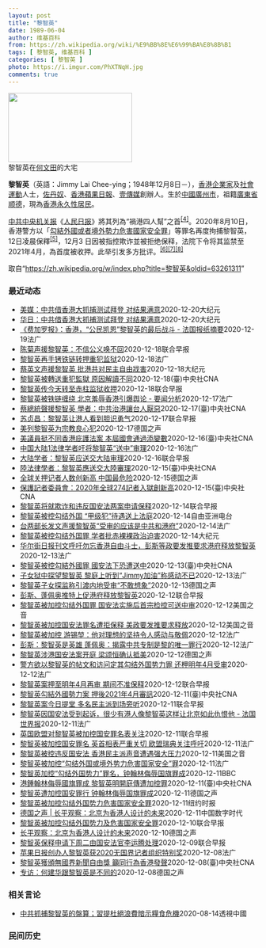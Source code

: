 ```yaml
---
layout: post
title: "黎智英"
date: 1989-06-04
author: 维基百科
from: https://zh.wikipedia.org/wiki/%E9%BB%8E%E6%99%BA%E8%8B%B1
tags: [ 黎智英, 维基百科 ]
categories: [ 黎智英 ]
photo: https://i.imgur.com/PhXTNqH.jpg
comments: true
---
```

<div class="mw-parser-output">
<div id="noteTA-3146cf78" class="noteTA"><div class="noteTA-group"><div data-noteta-group-source="module" data-noteta-group="IT"></div></div><div class="noteTA-local"><div data-noteta-code="zh:巧克力; zh-tw:巧克力; zh-hk:朱古力; zh-cn:巧克力;"></div><div data-noteta-code="zh-tw:黑道; zh-hk:黑社會; zh-cn:黑社会;"></div><div data-noteta-code="zh-tw:飯店; zh-hk:酒店; zh-cn:饭店;"></div><div data-noteta-code="zh-tw:伍佛維茲; zh-hk:沃夫維茲 ;zh-cn:沃尔福威茨;"></div></div></div>

<div class="thumb tright"><div class="thumbinner" style="width:252px;"><a href="/wiki/File:Jimmy_Lai_Chee-ying_home_in_Ho_Man_Tin_20200418.png" class="image"><img alt="" src="//upload.wikimedia.org/wikipedia/commons/thumb/9/9f/Jimmy_Lai_Chee-ying_home_in_Ho_Man_Tin_20200418.png/250px-Jimmy_Lai_Chee-ying_home_in_Ho_Man_Tin_20200418.png" decoding="async" width="250" height="140" class="thumbimage" srcset="//upload.wikimedia.org/wikipedia/commons/thumb/9/9f/Jimmy_Lai_Chee-ying_home_in_Ho_Man_Tin_20200418.png/375px-Jimmy_Lai_Chee-ying_home_in_Ho_Man_Tin_20200418.png 1.5x, //upload.wikimedia.org/wikipedia/commons/thumb/9/9f/Jimmy_Lai_Chee-ying_home_in_Ho_Man_Tin_20200418.png/500px-Jimmy_Lai_Chee-ying_home_in_Ho_Man_Tin_20200418.png 2x" data-file-width="861" data-file-height="481"></a>  <div class="thumbcaption"><div class="magnify"><a href="/wiki/File:Jimmy_Lai_Chee-ying_home_in_Ho_Man_Tin_20200418.png" class="internal" title="放大"></a></div>黎智英在<a href="/wiki/%E4%BD%95%E6%96%87%E7%94%B0" title="何文田">何文田</a>的大宅</div></div></div>
<p><b>黎智英</b>（英語：<span lang="en">Jimmy Lai Chee-ying</span>；1948年12月8日<span class="useeditintro" title="Template:BLP editintro">－</span>），<a href="/wiki/%E9%A6%99%E6%B8%AF" title="香港">香港</a><a href="/wiki/%E4%BC%81%E4%B8%9A%E5%AE%B6" title="企业家">企業家</a>及<a href="/wiki/%E7%A4%BE%E6%9C%83%E9%81%8B%E5%8B%95" title="社會運動">社會運動</a>人士，<a href="/wiki/%E4%BD%90%E4%B8%B9%E5%A5%B4" title="佐丹奴">佐丹奴</a>、<a href="/wiki/%E8%98%8B%E6%9E%9C%E6%97%A5%E5%A0%B1_(%E9%A6%99%E6%B8%AF)" title="蘋果日報 (香港)">香港蘋果日報</a>、<a href="/wiki/%E5%A3%B9%E5%82%B3%E5%AA%92" title="壹傳媒">壹傳媒</a>創辦人。生於<a href="/wiki/%E4%B8%AD%E8%8F%AF%E6%B0%91%E5%9C%8B_(%E5%A4%A7%E9%99%B8%E6%99%82%E6%9C%9F)" class="mw-redirect" title="中華民國 (大陸時期)">中國</a><a href="/wiki/%E5%BB%A3%E5%B7%9E%E5%B8%82_(%E4%B8%AD%E8%8F%AF%E6%B0%91%E5%9C%8B)" title="廣州市 (中華民國)">廣州市</a>，祖籍<a href="/wiki/%E5%BB%A3%E6%9D%B1%E7%9C%81_(%E4%B8%AD%E8%8F%AF%E6%B0%91%E5%9C%8B)" title="廣東省 (中華民國)">廣東省</a><a href="/wiki/%E9%A1%BA%E5%BE%B7" class="mw-redirect" title="顺德">顺德</a>，現為<a href="/wiki/%E9%A6%99%E6%B8%AF%E5%B1%85%E6%B0%91#永久性居民" title="香港居民">香港永久性居民</a>。
</p><p><a href="/wiki/%E4%B8%AD%E5%85%B1%E4%B8%AD%E5%A4%AE%E6%9C%BA%E5%85%B3%E6%8A%A5" title="中共中央机关报">中共中央机关报</a>《<a href="/wiki/%E4%BA%BA%E6%B0%91%E6%97%A5%E6%8A%A5" title="人民日报">人民日报</a>》將其列為“禍港四人幫”之首<sup id="cite_ref-6" class="reference"><a href="#cite_note-6">[4]</a></sup>。2020年8月10日，香港警方以「<a href="/wiki/%E4%B8%AD%E8%8F%AF%E4%BA%BA%E6%B0%91%E5%85%B1%E5%92%8C%E5%9C%8B%E9%A6%99%E6%B8%AF%E7%89%B9%E5%88%A5%E8%A1%8C%E6%94%BF%E5%8D%80%E7%B6%AD%E8%AD%B7%E5%9C%8B%E5%AE%B6%E5%AE%89%E5%85%A8%E6%B3%95" title="中華人民共和國香港特別行政區維護國家安全法">勾結外國或者境外勢力危害國家安全罪</a>」等罪名再度拘捕黎智英，12日凌晨保釋<sup id="cite_ref-7" class="reference"><a href="#cite_note-7">[5]</a></sup>，12月3 日因被指控欺诈並被拒绝保释，法院下令将其监禁至2021年4月，為首度被收押。此举引发多方批评。<sup id="cite_ref-8" class="reference"><a href="#cite_note-8">[6]</a></sup><sup id="cite_ref-9" class="reference"><a href="#cite_note-9">[7]</a></sup><sup id="cite_ref-over100_10-0" class="reference"><a href="#cite_note-over100-10">[8]</a></sup>
</p>
</div><noscript><img src="//zh.wikipedia.org/wiki/Special:CentralAutoLogin/start?type=1x1" alt="" title="" width="1" height="1" style="border: none; position: absolute;"></noscript>
<div class="printfooter">取自“<a dir="ltr" href="https://zh.wikipedia.org/w/index.php?title=黎智英&amp;oldid=63261311">https://zh.wikipedia.org/w/index.php?title=黎智英&amp;oldid=63261311</a>”</div><div id="recent-news"><h3>最近动态</h3><ul><li><a href="https://nodebe4.github.io/waimei/2020-12-20/%E7%BE%8E%E5%AA%92-%E4%B8%AD%E5%85%B1%E5%80%9F%E9%A6%99%E6%B8%AF%E5%A4%A7%E6%8A%93%E6%8D%95%E6%B5%8B%E8%AF%95%E6%8B%9C%E7%99%BB-%E5%AF%B9%E7%BB%93%E6%9E%9C%E6%BB%A1%E6%84%8F" title="美媒：中共借香港大抓捕测试拜登 对结果满意—— 【大纪元2020年12月21日讯】（大纪元记者黄慧编译报导）12月18日《华尔街日报》发表编辑部文章，指壹传媒创办人黎智英和其他香港民主人士被捕，...">美媒：中共借香港大抓捕测试拜登 对结果满意</a><time>2020-12-20</time><a class="tag">大纪元</a></li>
<li><a href="https://nodebe4.github.io/waimei/2020-12-20/%E5%8D%8E%E6%97%A5-%E4%B8%AD%E5%85%B1%E5%80%9F%E9%A6%99%E6%B8%AF%E5%A4%A7%E6%8A%93%E6%8D%95%E6%B5%8B%E8%AF%95%E6%8B%9C%E7%99%BB-%E5%AF%B9%E7%BB%93%E6%9E%9C%E6%BB%A1%E6%84%8F" title="华日：中共借香港大抓捕测试拜登 对结果满意—— 【大纪元2020年12月21日讯】（大纪元记者黄慧编译报导）12月18日《华尔街日报》发表编辑部文章，指壹传媒创办人黎智英和其他香港民主人士被捕，...">华日：中共借香港大抓捕测试拜登 对结果满意</a><time>2020-12-20</time><a class="tag">大纪元</a></li>
<li><a href="https://nodebe4.github.io/waimei/2020-12-19/%E8%B4%B9%E5%8A%A0%E7%BD%97%E6%8A%A5-%E9%A6%99%E6%B8%AF-%E5%85%AC%E6%B0%91%E5%87%AF%E6%81%A9-%E9%BB%8E%E6%99%BA%E8%8B%B1%E7%9A%84%E6%9C%80%E5%90%8E%E6%88%98%E6%96%97-%E6%B3%95%E5%9B%BD%E6%8A%A5%E7%BA%B8%E6%91%98%E8%A6%81" title="《费加罗报》：香港，“公民凯恩”黎智英的最后战斗 - 法国报纸摘要—— 19/12/2020 - 16:00 12月19日上市的法国大报关注点各有不同，中左翼的《世界报》日前邀请到世贸组织前总干...">《费加罗报》：香港，“公民凯恩”黎智英的最后战斗 - 法国报纸摘要</a><time>2020-12-19</time><a class="tag">法广</a></li>
<li><a href="https://nodebe4.github.io/waimei/2020-12-18/%E9%99%88%E8%8F%8A%E5%A3%B0%E6%8F%B4%E9%BB%8E%E6%99%BA%E8%8B%B1-%E4%B8%8D%E4%BF%A1%E5%85%AC%E4%B9%89%E5%94%A4%E4%B8%8D%E5%9B%9E" title="陈菊声援黎智英：不信公义唤不回—— 壹传媒创办人黎智英早前被控涉嫌违反《香港国安法》，日前开庭时，黎智英被拍到双手上手铐、腰部铁链缠绕的画面。台湾监察院长陈菊昨天说，黎智英始终选择和香港人民站在...">陈菊声援黎智英：不信公义唤不回</a><time>2020-12-18</time><a class="tag">联合早报</a></li>
<li><a href="https://nodebe4.github.io/waimei/2020-12-18/%E9%BB%8E%E6%99%BA%E8%8B%B1%E5%86%8D%E6%89%8B%E9%93%90%E9%93%81%E9%93%BE%E8%BD%AC%E6%8A%BC%E9%87%8D%E7%8A%AF%E7%9B%91%E7%8B%B1" title="黎智英再手铐铁链转押重犯监狱—— 18/12/2020 - 10:57 被控危害国家安全的香港壹传媒集团创办人黎智英今天手铐系著铁链，被送到专门收容重犯的赤柱监狱，据中央社说，相关消息对此有不同...">黎智英再手铐铁链转押重犯监狱</a><time>2020-12-18</time><a class="tag">法广</a></li>
<li><a href="https://nodebe4.github.io/waimei/2020-12-18/%E8%94%A1%E8%8B%B1%E6%96%87%E5%A3%B0%E6%8F%B4%E9%BB%8E%E6%99%BA%E8%8B%B1-%E6%89%B9%E6%B8%AF%E5%85%B1%E5%AF%B9%E6%B0%91%E4%B8%BB%E8%87%AA%E7%94%B1%E6%88%95%E5%AE%B3" title="蔡英文声援黎智英 批港共对民主自由戕害—— 【大纪元2020年12月18日讯】（大纪元记者钟元台北报导）中华民国总统蔡英文在脸书声援壹传媒创办人黎智英，贴图下方有象征香港反送中运动精神的“黄雨伞...">蔡英文声援黎智英 批港共对民主自由戕害</a><time>2020-12-18</time><a class="tag">大纪元</a></li>
<li><a href="https://nodebe4.github.io/waimei/2020-12-18/%E9%BB%8E%E6%99%BA%E8%8B%B1%E8%A2%AB%E8%BD%89%E9%80%81%E9%87%8D%E7%8A%AF%E7%9B%A3%E7%8D%84-%E5%8E%9F%E5%9B%A0%E8%A7%A3%E8%AE%80%E4%B8%8D%E5%90%8C" title="黎智英被轉送重犯監獄 原因解讀不同—— （中央社記者張謙香港18日電）被控危害國家安全的香港壹傳媒集團創辦人黎智英今天手銬繫著鐵鍊，被送到專門收容重犯的赤柱監獄，相關消息對此有不同解讀，有的認為...">黎智英被轉送重犯監獄 原因解讀不同</a><time>2020-12-18</time><a class="tag">(臺)中央社CNA</a></li>
<li><a href="https://nodebe4.github.io/waimei/2020-12-18/%E9%BB%8E%E6%99%BA%E8%8B%B1%E4%BC%A0%E4%BB%8A%E5%A4%A9%E8%BD%AC%E8%87%B3%E8%B5%A4%E6%9F%B1%E7%9B%91%E7%8B%B1%E6%94%B6%E6%8A%BC" title="黎智英传今天转至赤柱监狱收押—— 身穿蓝灰色囚衣及拖鞋的黎智英（图中），18日在惩教署押解支援组人员押解下，双手戴手铐被押上囚车前往赤柱监狱继续关押。（互联网） 正还押荔枝角收押所的壹传媒创办人...">黎智英传今天转至赤柱监狱收押</a><time>2020-12-18</time><a class="tag">联合早报</a></li>
<li><a href="https://nodebe4.github.io/waimei/2020-12-17/%E9%BB%8E%E6%99%BA%E8%8B%B1%E8%A2%AB%E9%93%81%E9%93%BE%E7%BC%A0%E7%BB%95-%E5%8C%97%E4%BA%AC%E7%BE%9E%E8%BE%B1%E9%A6%99%E6%B8%AF%E5%BC%95%E7%88%86%E8%88%86%E8%AE%BA-%E8%A6%81%E9%97%BB%E5%88%86%E6%9E%90" title="黎智英被铁链缠绕 北京羞辱香港引爆舆论 - 要闻分析—— 17/12/2020 - 23:24 『苹果日报』创始人、媒体大亨黎智英双手上手铐，铁链腰部缠绕，堪比古代囚犯头戴枷锁示众的残忍画面传遍...">黎智英被铁链缠绕 北京羞辱香港引爆舆论 - 要闻分析</a><time>2020-12-17</time><a class="tag">法广</a></li>
<li><a href="https://nodebe4.github.io/waimei/2020-12-17/%E8%94%A1%E7%B8%BD%E7%B5%B1%E8%81%B2%E6%8F%B4%E9%BB%8E%E6%99%BA%E8%8B%B1-%E5%AD%B8%E8%80%85-%E4%B8%AD%E5%85%B1%E6%B2%BB%E6%B8%AF%E8%AE%93%E5%8F%B0%E4%BA%BA%E5%8E%AD%E6%83%A1" title="蔡總統聲援黎智英 學者：中共治港讓台人厭惡—— （中央社記者賴言曦台北17日電）壹傳媒創辦人黎智英被控違反港區國安法遭關押後，總統蔡英文昨天公開聲援。學者董立文今天指出，中共在香港對異議人士越嚴...">蔡總統聲援黎智英 學者：中共治港讓台人厭惡</a><time>2020-12-17</time><a class="tag">(臺)中央社CNA</a></li>
<li><a href="https://nodebe4.github.io/waimei/2020-12-17/%E8%8B%8F%E8%B4%9E%E6%98%8C-%E9%BB%8E%E6%99%BA%E8%8B%B1%E8%AE%A9%E6%B8%AF%E4%BA%BA%E7%9C%8B%E5%88%B0%E8%83%86%E8%AF%86%E5%8B%87%E6%B0%94" title="苏贞昌：黎智英让港人看到胆识勇气—— 台湾行政院长苏贞昌说，香港壹传媒集团创办人黎智英原本有机会远走高飞，却为了香港的自由，失去自己的自由；相信黎智英面对中国大陆，可让香港人看到什么是胆识、什么...">苏贞昌：黎智英让港人看到胆识勇气</a><time>2020-12-17</time><a class="tag">联合早报</a></li>
<li><a href="https://nodebe4.github.io/waimei/2020-12-17/%E7%BE%8E%E5%88%97%E9%BB%8E%E6%99%BA%E8%8B%B1%E4%B8%BA%E5%AE%97%E6%95%99%E8%89%AF%E5%BF%83%E7%8A%AF" title="美列黎智英为宗教良心犯—— null 邹宗翰2020-12-17T06:40:04.477Z 台湾总统蔡英文16日在脸书上表示，黎智英被押往香港法院时，双手上铐、腰部被铁链缠绕的照片羞辱的是香港...">美列黎智英为宗教良心犯</a><time>2020-12-17</time><a class="tag">德国之声</a></li>
<li><a href="https://nodebe4.github.io/waimei/2020-12-16/%E7%BE%8E%E8%AD%B0%E5%93%A1%E6%8C%BA%E4%B8%8D%E5%90%8C%E9%A6%99%E6%B8%AF%E5%BA%87%E8%AD%B7%E6%B3%95%E6%A1%88-%E6%9C%AC%E5%B1%86%E5%9C%8B%E6%9C%83%E9%80%9A%E9%81%8E%E6%B7%BB%E8%AE%8A%E6%95%B8" title="美議員挺不同香港庇護法案 本屆國會通過添變數—— 多位香港泛民派人士近日遭判刑入獄，香港壹傳媒集團主席黎智英也被控勾結外國或者境外勢力危害國家安全罪，引發美方高度關注。（中央社檔案照片） （中央...">美議員挺不同香港庇護法案 本屆國會通過添變數</a><time>2020-12-16</time><a class="tag">(臺)中央社CNA</a></li>
<li><a href="https://nodebe4.github.io/waimei/2020-12-16/%E4%B8%AD%E5%9B%BD%E5%A4%A7%E9%99%861%E6%B3%95%E5%BE%8B%E5%AD%A6%E8%80%85%E5%90%81%E5%B0%86%E9%BB%8E%E6%99%BA%E8%8B%B1-%E9%80%81%E4%B8%AD-%E5%AE%A1%E7%90%86" title="中国大陆1法律学者吁将黎智英“送中”审理—— 16/12/2020 - 13:48 香港传媒大亨黎智英因支持香港2019年反送中运动，参加集会游行，而被依照北京后来出台的港区国安法追溯逮捕。今有...">中国大陆1法律学者吁将黎智英“送中”审理</a><time>2020-12-16</time><a class="tag">法广</a></li>
<li><a href="https://nodebe4.github.io/waimei/2020-12-16/%E5%A4%A7%E9%99%86%E5%AD%A6%E8%80%85-%E9%BB%8E%E6%99%BA%E8%8B%B1%E5%BA%94%E9%80%81%E4%BA%A4%E5%A4%A7%E9%99%86%E5%AE%A1%E7%90%86" title="大陆学者：黎智英应送交大陆审理—— 中国法律学者顾敏康声称，应按照香港国安法的规定，把香港壹传媒集团创办人黎智英所涉及的危害国家安全案件移交大陆司法机构审理。 中国全国港澳研究会理事、香港法学交...">大陆学者：黎智英应送交大陆审理</a><time>2020-12-16</time><a class="tag">联合早报</a></li>
<li><a href="https://nodebe4.github.io/waimei/2020-12-15/%E9%99%B8%E6%B3%95%E5%BE%8B%E5%AD%B8%E8%80%85-%E9%BB%8E%E6%99%BA%E8%8B%B1%E6%87%89%E9%80%81%E4%BA%A4%E5%A4%A7%E9%99%B8%E5%AF%A9%E7%90%86" title="陸法律學者：黎智英應送交大陸審理—— （中央社記者張謙香港16日電）中國法律學者顧敏康聲稱，應按照香港國安法的規定，把香港壹傳媒集團創辦人黎智英所涉及的危害國家安全案件移交大陸司法機構審理。 中...">陸法律學者：黎智英應送交大陸審理</a><time>2020-12-15</time><a class="tag">(臺)中央社CNA</a></li>
<li><a href="https://nodebe4.github.io/waimei/2020-12-15/%E5%85%A8%E7%90%83%E5%85%B3%E6%8A%BC%E8%AE%B0%E8%80%85%E4%BA%BA%E6%95%B0%E5%88%9B%E6%96%B0%E9%AB%98-%E4%B8%AD%E5%9B%BD%E6%9C%80%E5%8D%B1%E9%99%A9" title="全球关押记者人数创新高 中国最危险—— 2020-12-16T03:32:53.994Z 图为香港支持新闻自由的集会标语。在北京加强控制香港的同时，许多人担心壹传媒创办人黎智英遭关押判刑与苹果日...">全球关押记者人数创新高  中国最危险</a><time>2020-12-15</time><a class="tag">德国之声</a></li>
<li><a href="https://nodebe4.github.io/waimei/2020-12-15/%E4%BF%9D%E8%AD%B7%E8%A8%98%E8%80%85%E5%A7%94%E5%93%A1%E6%9C%83-2020%E5%B9%B4%E5%85%A8%E7%90%83274%E8%A8%98%E8%80%85%E5%85%A5%E7%8D%84%E5%89%B5%E6%96%B0%E9%AB%98" title="保護記者委員會：2020年全球274記者入獄創新高—— 2020年全球入獄的記者達到274人，創下新高紀錄。圖為香港蘋果日報創辦人黎智英8月10日遭指控勾結外國勢力被補。（讀者提供） （中央社紐...">保護記者委員會：2020年全球274記者入獄創新高</a><time>2020-12-15</time><a class="tag">(臺)中央社CNA</a></li>
<li><a href="https://nodebe4.github.io/waimei/2020-12-14/%E9%BB%8E%E6%99%BA%E8%8B%B1%E5%B0%86%E5%B0%B1%E6%AC%BA%E8%AF%88%E5%92%8C%E8%BF%9D%E5%8F%8D%E5%9B%BD%E5%AE%89%E6%B3%95%E4%B8%A4%E6%A1%88%E7%94%B3%E8%AF%B7%E4%BF%9D%E9%87%8A" title="黎智英将就欺诈和违反国安法两案申请保释—— 香港壹传媒创办人黎智英下周就欺诈和违法《香港国安法》两起案件，向法院申请保释。 据香港《明报》报道，香港司法机构网页显示，黎智英将于下周三（23日）就...">黎智英将就欺诈和违反国安法两案申请保释</a><time>2020-12-14</time><a class="tag">联合早报</a></li>
<li><a href="https://nodebe4.github.io/waimei/2020-12-14/%E9%BB%8E%E6%99%BA%E8%8B%B1%E8%A2%AB%E6%8E%A7%E5%8B%BE%E7%BB%93%E5%A4%96%E5%9B%BD-%E7%94%B2%E7%BA%A7%E7%8A%AF-%E5%BE%85%E9%81%87%E9%80%81%E4%B8%8A%E6%B3%95%E5%BA%AD" title="黎智英被控勾结外国 “甲级犯”待遇送上法庭—— 香港传媒大亨、壹传媒创办人黎智英被加控《香港国安法》下的“勾结外国势力、危害国家安全罪”，于上周六（12日）提堂。他被腰缠铁链，锁上手铐，以“甲级...">黎智英被控勾结外国   “甲级犯”待遇送上法庭</a><time>2020-12-14</time><a class="tag">自由亚洲电台</a></li>
<li><a href="https://nodebe4.github.io/waimei/2020-12-14/%E5%8F%B0%E4%B8%A4%E9%83%A8%E9%95%BF%E5%8F%91%E6%96%87%E5%A3%B0%E6%8F%B4%E9%BB%8E%E6%99%BA%E8%8B%B1-%E5%8F%97%E5%AE%A1%E7%9A%84%E5%BA%94%E8%AF%A5%E6%98%AF%E4%B8%AD%E5%85%B1%E5%92%8C%E6%B8%AF%E5%BA%9C" title="台两部长发文声援黎智英“受审的应该是中共和港府”—— 14/12/2020 - 09:08 香港壹传媒创办人黎智英日前上庭应讯加控的“勾结外国或境外势力危害国家安全”罪名，由于所谓的罪证包括追踪...">台两部长发文声援黎智英“受审的应该是中共和港府”</a><time>2020-12-14</time><a class="tag">法广</a></li>
<li><a href="https://nodebe4.github.io/waimei/2020-12-14/%E9%BB%8E%E6%99%BA%E8%8B%B1%E8%A2%AB%E6%8E%A7%E5%8B%BE%E7%BB%93%E5%A4%96%E5%9B%BD%E7%BD%AA-%E5%AD%A6%E8%80%85%E6%89%B9%E8%B5%A4%E8%A3%B8%E8%A3%B8%E6%94%BF%E6%B2%BB%E8%BF%AB%E5%AE%B3" title="黎智英被控勾结外国罪 学者批赤裸裸政治迫害—— 【大纪元2020年12月14日讯】壹传媒创办人黎智英日前遭控“勾结外国势力或境外势力危害国家安全”，在港版国安法实施下恐遭“送中”。对此，香港学者...">黎智英被控勾结外国罪 学者批赤裸裸政治迫害</a><time>2020-12-14</time><a class="tag">大纪元</a></li>
<li><a href="https://nodebe4.github.io/waimei/2020-12-13/%E5%8D%8E%E5%B0%94%E8%A1%97%E6%97%A5%E6%8A%A5%E5%88%8A%E6%96%87%E5%91%BC%E5%90%81%E5%8B%BF%E5%BF%98%E9%A6%99%E6%B8%AF%E8%87%AA%E7%94%B1%E6%96%97%E5%A3%AB-%E5%BD%AD%E6%96%AF%E7%AD%89%E6%94%BF%E8%A6%81%E5%8F%91%E6%8E%A8%E8%A6%81%E6%B1%82%E6%B8%AF%E5%BA%9C%E9%87%8A%E6%94%BE%E9%BB%8E%E6%99%BA%E8%8B%B1" title="华尔街日报刊文呼吁勿忘香港自由斗士，彭斯等政要发推要求港府释放黎智英—— 14/12/2020 - 00:17 香港壹传媒集团创办人黎智英遭港府收押后，《华尔街日报》发表该报编辑委员会题为“香港...">华尔街日报刊文呼吁勿忘香港自由斗士，彭斯等政要发推要求港府释放黎智英</a><time>2020-12-13</time><a class="tag">法广</a></li>
<li><a href="https://nodebe4.github.io/waimei/2020-12-13/%E9%BB%8E%E6%99%BA%E8%8B%B1%E8%A2%AB%E6%8E%A7%E5%8B%BE%E7%B5%90%E5%A4%96%E5%9C%8B%E7%BD%AA-%E5%9C%8B%E5%AE%89%E6%B3%95%E4%B8%8B%E6%81%90%E9%81%AD%E9%80%81%E4%B8%AD" title="黎智英被控勾結外國罪 國安法下恐遭送中—— 壹傳媒創辦人黎智英（圖）日前遭控「勾結外國勢力或境外勢力危害國家安全」。根據港區國安法，案件若涉及境外勢力介入複雜等，可由北京駐港國安公署行使管轄權，...">黎智英被控勾結外國罪 國安法下恐遭送中</a><time>2020-12-13</time><a class="tag">(臺)中央社CNA</a></li>
<li><a href="https://nodebe4.github.io/waimei/2020-12-13/%E5%AD%90%E5%A5%B3%E7%8B%B1%E4%B8%AD%E6%8E%A2%E6%9C%9B%E9%BB%8E%E6%99%BA%E8%8B%B1-%E9%BB%8E%E5%BA%AD%E4%B8%8A%E5%90%AC%E5%88%B0-Jimmy%E5%8A%A0%E6%B2%B9-%E7%A7%B0%E6%84%9F%E5%8A%A8%E4%B8%8D%E5%B7%B2" title="子女狱中探望黎智英 黎庭上听到“Jimmy加油”称感动不已—— 13/12/2020 - 13:01 香港壹传媒创办人黎智英12月11日被加控“勾结外国或境外势力危害国家安全”罪，后于12日提堂...">子女狱中探望黎智英 黎庭上听到“Jimmy加油”称感动不已</a><time>2020-12-13</time><a class="tag">法广</a></li>
<li><a href="https://nodebe4.github.io/waimei/2020-12-13/%E9%BB%8E%E6%99%BA%E8%8B%B1%E5%AD%90%E5%A5%B3%E6%8E%A2%E7%9B%91%E7%A7%B0%E5%BC%95%E6%B8%A1%E5%86%85%E5%9C%B0%E5%8F%97%E5%AE%A1-%E4%B8%8D%E6%95%A2%E6%83%B3%E8%B1%A1" title="黎智英子女探监称引渡内地受审“不敢想象”—— 德国之声中文网2020-12-13T10:07:49.522Z 台湾媒体称黎智英被指控触犯香港《国安法》的指控内容正式曝光。 （德国之声中文网）据香...">黎智英子女探监称引渡内地受审“不敢想象”</a><time>2020-12-13</time><a class="tag">德国之声</a></li>
<li><a href="https://nodebe4.github.io/waimei/2020-12-12/%E5%BD%AD%E6%96%AF-%E8%93%AC%E4%BD%A9%E5%A5%A5%E6%8E%A8%E7%89%B9%E4%B8%8A%E4%BF%83%E6%B8%AF%E5%BA%9C%E9%87%8A%E6%94%BE%E9%BB%8E%E6%99%BA%E8%8B%B1" title="彭斯、蓬佩奥推特上促港府释放黎智英—— 美国国务卿蓬佩奥和副总统彭斯分别在推特发文批评港府对黎智英提出涉违《香港国安法》的控罪，并要求放人。香港律政司批任何试图影响香港司法独立的行为都必定徒劳无...">彭斯、蓬佩奥推特上促港府释放黎智英</a><time>2020-12-12</time><a class="tag">联合早报</a></li>
<li><a href="https://nodebe4.github.io/waimei/2020-12-12/%E9%BB%8E%E6%99%BA%E8%8B%B1%E8%A2%AB%E5%8A%A0%E6%8E%A7%E5%8B%BE%E7%BB%93%E5%A4%96%E5%9B%BD%E7%BD%AA-%E5%9B%BD%E5%AE%89%E6%B3%95%E5%AE%9E%E6%96%BD%E5%90%8E%E9%A6%96%E5%AE%97%E6%A3%80%E6%8E%A7%E5%8F%AF%E9%80%81%E4%B8%AD%E5%AE%A1" title="黎智英被加控勾结外国罪 国安法实施后首宗检控可送中审—— Sat, 12 Dec 2020 18:46:19 GMT 香港壹传媒创办人黎智英离开收押所准备登上囚车前往法庭。（2020年12月12...">黎智英被加控勾结外国罪 国安法实施后首宗检控可送中审</a><time>2020-12-12</time><a class="tag">美国之音</a></li>
<li><a href="https://nodebe4.github.io/waimei/2020-12-12/%E9%BB%8E%E6%99%BA%E8%8B%B1%E8%A2%AB%E5%8A%A0%E6%8E%A7%E5%9B%BD%E5%AE%89%E6%B3%95%E7%BD%AA%E5%90%8D%E9%81%AD%E6%8B%92%E4%BF%9D%E9%87%8A-%E7%BE%8E%E6%94%BF%E8%A6%81%E5%8F%91%E6%8E%A8%E8%A6%81%E6%B1%82%E9%87%8A%E6%94%BE" title="黎智英被加控国安法罪名遭拒保释 美政要发推要求释放—— Sat, 12 Dec 2020 14:51:55 GMT 还押中的香港 《苹果日报》创办人黎智英(中)被加控国安法罪名从荔枝角收押所被警...">黎智英被加控国安法罪名遭拒保释 美政要发推要求释放</a><time>2020-12-12</time><a class="tag">美国之音</a></li>
<li><a href="https://nodebe4.github.io/waimei/2020-12-12/%E9%BB%8E%E6%99%BA%E8%8B%B1%E8%A2%AB%E5%8A%A0%E6%8E%A7-%E6%B8%B8%E9%94%A1%E5%A0%83-%E4%BB%96%E5%AF%B9%E7%90%86%E6%83%B3%E7%9A%84%E5%9D%9A%E6%8C%81%E4%BB%A4%E4%BA%BA%E6%84%9F%E5%8A%A8%E4%B8%8E%E6%95%AC%E4%BD%A9" title="黎智英被加控 游锡堃：他对理想的坚持令人感动与敬佩—— 12/12/2020 - 12:47 香港壹传媒创办人黎智英12月11日遭加控“勾结外国或者境外势力危害国家安全”罪名，12日开庭，法官判...">黎智英被加控 游锡堃：他对理想的坚持令人感动与敬佩</a><time>2020-12-12</time><a class="tag">法广</a></li>
<li><a href="https://nodebe4.github.io/waimei/2020-12-12/%E5%BD%AD%E6%96%AF-%E9%BB%8E%E6%99%BA%E8%8B%B1%E6%98%AF%E8%8B%B1%E9%9B%84-%E8%93%AC%E4%BD%A9%E5%A5%A5-%E6%8F%AD%E9%9C%B2%E4%B8%AD%E5%85%B1%E4%B8%93%E5%88%B6%E6%98%AF%E9%BB%8E%E7%9A%84%E5%94%AF%E4%B8%80%E7%BD%AA%E8%A1%8C" title="彭斯：黎智英是英雄 蓬佩奥：揭露中共专制是黎的唯一罪行—— 12/12/2020 - 12:34 香港壹传媒创办人黎智英12月11日被加控“勾结外国或境外势力危害国家安全”罪，后于12日提堂。对...">彭斯：黎智英是英雄 蓬佩奥：揭露中共专制是黎的唯一罪行</a><time>2020-12-12</time><a class="tag">法广</a></li>
<li><a href="https://nodebe4.github.io/waimei/2020-12-12/%E9%BB%8E%E6%99%BA%E8%8B%B1%E6%B6%89%E6%B8%AF%E5%9B%BD%E5%AE%89%E6%B3%95%E6%A1%88%E5%BC%80%E5%BA%AD-%E6%A2%81%E9%A2%82%E6%81%92%E7%A1%AE%E8%AE%A4%E6%8A%B5%E7%BE%8E" title="黎智英涉港国安法案开庭 梁颂恒确认抵美—— 安静2020-12-12T11:35:18.988Z 黎智英由两名惩教署人员押送上车前往法院 （德国之声中文网）继香港警方国家安全处周五（12月11日...">黎智英涉港国安法案开庭 梁颂恒确认抵美</a><time>2020-12-12</time><a class="tag">德国之声</a></li>
<li><a href="https://nodebe4.github.io/waimei/2020-12-12/%E8%AD%A6%E6%96%B9%E6%AC%B2%E4%BB%A5%E9%BB%8E%E6%99%BA%E8%8B%B1%E7%9A%84%E5%B8%96%E6%96%87%E5%92%8C%E8%AE%BF%E9%97%AE%E5%AE%9A%E5%85%B6%E5%8B%BE%E7%BB%93%E5%A4%96%E5%9B%BD%E5%8A%BF%E5%8A%9B%E7%BD%AA-%E8%BF%98%E6%9F%99%E6%98%8E%E5%B9%B44%E6%9C%88%E5%8F%97%E5%AE%A1" title="警方欲以黎智英的帖文和访问定其勾结外国势力罪 还柙明年4月受审—— 12/12/2020 - 09:42 香港著名民主派传媒东主黎智英被加控《港区国安法》下的勾结外国或境外势力危害国家安全罪，今...">警方欲以黎智英的帖文和访问定其勾结外国势力罪 还柙明年4月受审</a><time>2020-12-12</time><a class="tag">法广</a></li>
<li><a href="https://nodebe4.github.io/waimei/2020-12-12/%E9%BB%8E%E6%99%BA%E8%8B%B1%E6%A1%88%E6%8A%BC%E8%87%B3%E6%98%8E%E5%B9%B44%E6%9C%88%E5%86%8D%E5%AE%A1-%E6%9C%9F%E9%97%B4%E4%B8%8D%E5%87%86%E4%BF%9D%E9%87%8A" title="黎智英案押至明年4月再审 期间不准保释—— 黎智英涉国安案件今天提堂，法官将案件押后至明年4月16日再讯，黎智英不获保释，继续还押看管。图为黎智英今早被带上囚车押送至法院。（彭博社） 壹传媒创办...">黎智英案押至明年4月再审  期间不准保释</a><time>2020-12-12</time><a class="tag">联合早报</a></li>
<li><a href="https://nodebe4.github.io/waimei/2020-12-11/%E9%BB%8E%E6%99%BA%E8%8B%B1%E5%8B%BE%E7%B5%90%E5%A4%96%E5%9C%8B%E5%8B%A2%E5%8A%9B%E6%A1%88-%E6%8A%BC%E5%BE%8C2021%E5%B9%B44%E6%9C%88%E5%AF%A9%E8%A8%8A" title="黎智英勾結外國勢力案 押後2021年4月審訊—— 香港壹傳媒集團主席黎智英（圖）被控勾結外國勢力或境外勢力危害國家安全一案12日開庭，法官押後案件至2021年4月16日審訊，黎智英繼續被收押。（...">黎智英勾結外國勢力案 押後2021年4月審訊</a><time>2020-12-11</time><a class="tag">(臺)中央社CNA</a></li>
<li><a href="https://nodebe4.github.io/waimei/2020-12-11/%E9%BB%8E%E6%99%BA%E8%8B%B1%E6%A1%88%E4%BB%8A%E6%97%A5%E6%8F%90%E5%A0%82-%E5%A4%9A%E5%90%8D%E6%B0%91%E4%B8%BB%E6%B4%BE%E5%88%B0%E5%9C%BA%E6%97%81%E5%90%AC" title="黎智英案今日提堂 多名民主派到场旁听—— 壹传媒创办人黎智英早前因涉嫌违反《香港国安法》及欺诈罪等，被法庭拒绝保释，目前正还柙荔枝角收押所。香港警方昨天表示会加控其一项勾结外国或者境外势力危害国...">黎智英案今日提堂 多名民主派到场旁听</a><time>2020-12-11</time><a class="tag">联合早报</a></li>
<li><a href="https://nodebe4.github.io/waimei/2020-12-11/%E9%BB%8E%E6%99%BA%E8%8B%B1%E5%9B%A0%E5%9B%BD%E5%AE%89%E6%B3%95%E5%8F%97%E5%88%B0%E8%B5%B7%E8%AF%89-%E5%BE%88%E5%B0%91%E6%9C%89%E6%B8%AF%E4%BA%BA%E5%83%8F%E9%BB%8E%E6%99%BA%E8%8B%B1%E8%BF%99%E6%A0%B7%E8%AE%A9%E5%8C%97%E4%BA%AC%E5%A6%82%E6%AD%A4%E4%BB%87%E6%81%A8%E4%BB%96-%E6%B3%95%E5%9B%BD%E4%B8%96%E7%95%8C%E6%8A%A5" title="黎智英因国安法受到起诉，很少有港人像黎智英这样让北京如此仇恨他 - 法国世界报—— 11/12/2020 - 22:44 香港泛民主派媒体大亨黎智英因港版国安法而受到起诉，这是世界报周五在其网站...">黎智英因国安法受到起诉，很少有港人像黎智英这样让北京如此仇恨他 - 法国世界报</a><time>2020-12-11</time><a class="tag">法广</a></li>
<li><a href="https://nodebe4.github.io/waimei/2020-12-11/%E8%8B%B1%E5%9B%BD%E6%AC%A7%E7%9B%9F%E5%AF%B9%E9%BB%8E%E6%99%BA%E8%8B%B1%E8%A2%AB%E5%8A%A0%E6%8E%A7%E5%9B%BD%E5%AE%89%E7%BD%AA%E5%90%8D%E8%A1%A8%E5%85%B3%E6%B3%A8" title="英国欧盟对黎智英被加控国安罪名表关注—— 香港壹传媒集团创办人黎智英将被加控国安法下的勾结外国势力危害国家安全罪，事件引起国际社会关注。英国首相约翰逊发言人表示，关注港府对民主派人士的检控，欧盟...">英国欧盟对黎智英被加控国安罪名表关注</a><time>2020-12-11</time><a class="tag">联合早报</a></li>
<li><a href="https://nodebe4.github.io/waimei/2020-12-11/%E9%BB%8E%E6%99%BA%E8%8B%B1%E8%A2%AB%E5%8A%A0%E6%8E%A7%E5%9B%BD%E5%AE%89%E7%BD%AA%E5%90%8D-%E8%8B%B1%E9%A6%96%E7%9B%B8%E8%A1%A8%E4%B8%A5%E9%87%8D%E5%85%B3%E5%88%87-%E6%AC%A7%E7%9B%9F%E7%91%9E%E5%85%B8%E5%85%B3%E6%B3%A8%E5%91%BC%E5%90%81" title="黎智英被加控国安罪名 英首相表严重关切 欧盟瑞典关注呼吁—— 11/12/2020 - 17:14 香港壹传媒创办人黎智英12月11日被港警加控“勾结外国或者境外势力危害国家安全”，案件在12日...">黎智英被加控国安罪名 英首相表严重关切 欧盟瑞典关注呼吁</a><time>2020-12-11</time><a class="tag">法广</a></li>
<li><a href="https://nodebe4.github.io/waimei/2020-12-11/%E9%BB%8E%E6%99%BA%E8%8B%B1%E8%A2%AB%E6%8E%A7%E8%BF%9D%E5%8F%8D%E5%9B%BD%E5%AE%89%E6%B3%95-%E9%A6%99%E6%B8%AF%E6%B0%91%E4%B8%BB%E6%B4%BE%E5%A3%B0%E9%9F%B3%E9%81%AD%E9%81%87%E5%BC%BA%E5%A4%A7%E5%8E%8B%E5%8A%9B" title="黎智英被控违反国安法 香港民主派声音遭遇强大压力—— Fri, 11 Dec 2020 13:46:51 GMT 香港民主人士黎智英被移送至九龙半岛的荔枝角收押所。（2020年12月3日） 香港...">黎智英被控违反国安法 香港民主派声音遭遇强大压力</a><time>2020-12-11</time><a class="tag">美国之音</a></li>
<li><a href="https://nodebe4.github.io/waimei/2020-12-11/%E9%BB%8E%E6%99%BA%E8%8B%B1%E8%A2%AB%E5%8A%A0%E6%8E%A7-%E5%8B%BE%E7%BB%93%E5%A4%96%E5%9B%BD%E6%88%96%E5%A2%83%E5%A4%96%E5%8A%BF%E5%8A%9B%E5%8D%B1%E5%AE%B3%E5%9B%BD%E5%AE%B6%E5%AE%89%E5%85%A8-%E7%BD%AA" title="黎智英被加控“勾结外国或境外势力危害国家安全”罪—— 11/12/2020 - 09:59 香港媒体大亨、“壹传媒”创办人黎智英12月11日（周五）被香港警方加控“勾结外国或者境外势力危害国家安...">黎智英被加控“勾结外国或境外势力危害国家安全”罪</a><time>2020-12-11</time><a class="tag">法广</a></li>
<li><a href="https://nodebe4.github.io/waimei/2020-12-11/%E9%BB%8E%E6%99%BA%E8%8B%B1%E5%8A%A0%E6%8E%A7-%E5%8B%BE%E7%BB%93%E5%A4%96%E5%9B%BD%E5%8A%BF%E5%8A%9B-%E7%BD%AA%E5%90%8D-%E9%92%9F%E7%BF%B0%E6%9E%97%E4%BE%AE%E8%BE%B1%E5%9B%BD%E6%97%97%E7%BD%AA%E6%88%90" title="黎智英加控“勾结外国势力”罪名，钟翰林侮辱国旗罪成—— 香港国安法：黎智英加控“勾结外国势力”罪名，钟翰林侮辱国旗罪成 1 小时前 香港警方国家安全处周五（12月11日）表示，经进一步调查后，加...">黎智英加控“勾结外国势力”罪名，钟翰林侮辱国旗罪成</a><time>2020-12-11</time><a class="tag">BBC</a></li>
<li><a href="https://nodebe4.github.io/waimei/2020-12-11/%E6%B8%AF%E9%8D%BE%E7%BF%B0%E6%9E%97%E4%BE%AE%E8%BE%B1%E5%9C%8B%E6%97%97%E7%BD%AA%E6%88%90-%E9%BB%8E%E6%99%BA%E8%8B%B1%E6%98%8E%E9%96%8B%E5%BA%AD%E5%82%B3%E9%81%AD%E5%8A%A0%E6%8E%A7%E7%BD%AA" title="港鍾翰林侮辱國旗罪成 黎智英明開庭傳遭加控罪—— （中央社記者張謙香港11日電）香港前學生動源召集人鍾翰林被地方法院裁定侮辱中國國旗及非法集結罪，29日判刑。另據報導，壹傳媒集團創辦人黎智英被加...">港鍾翰林侮辱國旗罪成 黎智英明開庭傳遭加控罪</a><time>2020-12-11</time><a class="tag">(臺)中央社CNA</a></li>
<li><a href="https://nodebe4.github.io/waimei/2020-12-11/%E9%BB%8E%E6%99%BA%E8%8B%B1%E9%81%AD%E5%8A%A0%E6%8E%A7%E5%9B%BD%E5%AE%89%E7%BD%AA%E8%A1%8C-%E9%92%9F%E7%BF%B0%E6%9E%97%E4%BE%AE%E8%BE%B1%E5%9B%BD%E6%97%97%E7%BD%AA%E6%88%90" title="黎智英遭加控国安罪行 钟翰林侮辱国旗罪成—— 2020-12-11T06:36:16.374Z 黎智英能曾表示自己做好入狱准备，并说：「我是个麻烦制造者。我一无所有地来到这里，这里的自由给了我一...">黎智英遭加控国安罪行 钟翰林侮辱国旗罪成</a><time>2020-12-11</time><a class="tag">德国之声</a></li>
<li><a href="https://nodebe4.github.io/waimei/2020-12-11/%E9%BB%8E%E6%99%BA%E8%8B%B1%E8%A2%AB%E5%8A%A0%E6%8E%A7%E5%8B%BE%E7%BB%93%E5%A4%96%E5%9B%BD%E5%8A%BF%E5%8A%9B%E5%8D%B1%E5%AE%B3%E5%9B%BD%E5%AE%B6%E5%AE%89%E5%85%A8%E7%BD%AA" title="黎智英被加控勾结外国势力危害国家安全罪—— 王月眉2020-12-11 14:36:13 黎智英是在新国安法下被正式起诉的最知名人士。 香港——警方周五表示，根据香港国安法，出版大亨、中国共产党...">黎智英被加控勾结外国势力危害国家安全罪</a><time>2020-12-11</time><a class="tag">纽约时报</a></li>
<li><a href="https://nodebe4.github.io/waimei/2020-12-11/%E5%BE%B7%E5%9B%BD%E4%B9%8B%E5%A3%B0-%E9%95%BF%E5%B9%B3%E8%A7%82%E5%AF%9F-%E5%8C%97%E4%BA%AC%E4%B8%BA%E9%A6%99%E6%B8%AF%E4%BA%BA%E8%AE%BE%E8%AE%A1%E7%9A%84%E6%9C%AA%E6%9D%A5" title="德国之声 | 长平观察：北京为香港人设计的未来—— 香港自由的加速沉沦令人震惊。继12港人“送中”、黎智英被捕、立法会民主派总辞、学民三子遭判刑、许智峰账户遭冻结之后，本周再有立法会前议员胡志伟...">德国之声 | 长平观察：北京为香港人设计的未来</a><time>2020-12-11</time><a class="tag">中国数字时代</a></li>
<li><a href="https://nodebe4.github.io/waimei/2020-12-10/%E9%BB%8E%E6%99%BA%E8%8B%B1%E8%A2%AB%E5%8A%A0%E6%8E%A7%E5%8B%BE%E7%BB%93%E5%A4%96%E5%9B%BD%E5%8A%BF%E5%8A%9B%E5%8F%8A%E5%8D%B1%E5%AE%B3%E5%9B%BD%E5%AE%B6%E5%AE%89%E5%85%A8%E7%BD%AA" title="黎智英被加控勾结外国势力及危害国家安全罪—— 现正在监房的香港壹传媒创办人黎智英，今天被加控勾结外国势力及危害国家安全罪，案件将于明日早上（12日）于西九龙裁判法院提堂。 据星岛日报报道，黎智英...">黎智英被加控勾结外国势力及危害国家安全罪</a><time>2020-12-10</time><a class="tag">联合早报</a></li>
<li><a href="https://nodebe4.github.io/waimei/2020-12-10/%E9%95%BF%E5%B9%B3%E8%A7%82%E5%AF%9F-%E5%8C%97%E4%BA%AC%E4%B8%BA%E9%A6%99%E6%B8%AF%E4%BA%BA%E8%AE%BE%E8%AE%A1%E7%9A%84%E6%9C%AA%E6%9D%A5" title="长平观察：北京为香港人设计的未来—— 长平2020-12-10T09:36:37.683Z &nbsp;(德国之声中文网) 香港自由的加速沉沦令人震惊。继12港人“送中”、黎智英被捕、立法会民主派总辞、学...">长平观察：北京为香港人设计的未来</a><time>2020-12-10</time><a class="tag">德国之声</a></li>
<li><a href="https://nodebe4.github.io/waimei/2020-12-09/%E9%BB%8E%E6%99%BA%E8%8B%B1%E4%BF%9D%E9%87%8A%E7%94%B3%E8%AF%B7%E4%B8%8B%E5%91%A8%E4%BA%8C%E7%94%B1%E5%9B%BD%E5%AE%89%E6%B3%95%E5%AE%98%E6%9D%8E%E8%BF%90%E8%85%BE%E5%A4%84%E7%90%86" title="黎智英保释申请下周二由国安法官李运腾处理—— 于上周四被捕的壹传媒创办人黎智英向法院提出保释申请，于下周二（15日）由指定的高院“国安法官”李运腾处理。 据《星岛日报》报道，黎智英上周与集团营运...">黎智英保释申请下周二由国安法官李运腾处理</a><time>2020-12-09</time><a class="tag">联合早报</a></li>
<li><a href="https://nodebe4.github.io/waimei/2020-12-08/%E8%8B%B9%E6%9E%9C%E6%97%A5%E6%8A%A5%E5%88%9B%E5%8A%9E%E4%BA%BA%E9%BB%8E%E6%99%BA%E8%8B%B1%E8%8E%B72020%E6%97%A0%E5%9B%BD%E7%95%8C%E8%AE%B0%E8%80%85%E7%BB%84%E7%BB%87%E7%89%B9%E5%88%AB%E5%A5%96" title="苹果日报创办人黎智英获2020无国界记者组织特别奖—— 08/12/2020 - 15:20 在全球维护新闻自由的非政府团体无国界记者8日在台北举行2020年新闻自由奖颁奖仪式，并向香港创办人黎...">苹果日报创办人黎智英获2020无国界记者组织特别奖</a><time>2020-12-08</time><a class="tag">法广</a></li>
<li><a href="https://nodebe4.github.io/waimei/2020-12-08/%E9%BB%8E%E6%99%BA%E8%8B%B1%E7%8D%B2%E9%A0%92%E7%84%A1%E5%9C%8B%E7%95%8C%E6%96%B0%E8%81%9E%E8%87%AA%E7%94%B1%E7%8D%8E-%E7%B1%B2%E5%90%8C%E8%A1%8C%E7%82%BA%E9%A6%99%E6%B8%AF%E7%99%BC%E8%81%B2" title="黎智英獲頒無國界新聞自由獎 籲同行為香港發聲—— 2020無國界記者新聞自由獎8日在台北頒獎，壹傳媒創辦人黎智英獲特別獎肯定，儘管本人無法出席，現場仍播放黎智英預錄影片，他透過影片呼籲外界持續關...">黎智英獲頒無國界新聞自由獎 籲同行為香港發聲</a><time>2020-12-08</time><a class="tag">(臺)中央社CNA</a></li>
<li><a href="https://nodebe4.github.io/waimei/2020-12-08/%E4%B8%93%E8%AE%BF-%E4%BD%95%E5%BB%BA%E5%8D%8E%E8%B7%9F%E9%BB%8E%E6%99%BA%E8%8B%B1%E6%98%AF%E4%B8%8D%E5%90%8C%E7%9A%84" title="专访：何建华跟黎智英是不同的—— null 张慈2020-12-08T09:46:37.263Z (德国之声中文网) 台北地方检察署在12月7日宣布，依照涉嫌违反国家安全法「为大陆地区机关发展组...">专访：何建华跟黎智英是不同的</a><time>2020-12-08</time><a class="tag">德国之声</a></li>
</ul></div><div id="open-opinion"><h3>相关言论</h3><ul><li><a href="https://nodebe4.github.io/opinion/2020-08-14/%E4%B8%AD%E5%85%B1%E6%8A%93%E6%8D%95%E9%BB%8E%E6%99%BA%E8%8B%B1%E7%9A%84%E7%9B%A4%E7%AE%97-%E7%BF%92%E6%8F%90%E6%9D%9C%E7%B5%95%E6%B5%AA%E8%B2%BB%E6%9A%97%E7%A4%BA%E7%B3%A7%E9%A3%9F%E5%8D%B1%E6%A9%9F/" title="透視中國">中共抓捕黎智英的盤算；習提杜絕浪費暗示糧食危機</a><time>2020-08-14</time><a class="tag">透視中國</a></li>
</ul></div><div id="mjls-record"><h3>民间历史</h3><ul></ul></div>